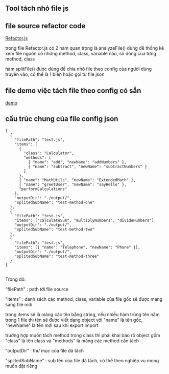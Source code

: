 ## Tool tách nhỏ file js

## file source refactor code

[Refactor.js](Refactor.js)

trong file Refactor.js có 2 hàm quan trọng là analyzeFile() dùng để thống kê xem file nguồn có những method, class, variable nào, số dòng của từng method, class

hàm splitFile() được dùng để chia nhỏ file theo config của người dùng truyền vào, có thể là 1 biến hoặc gọi từ file json

## file demo việc tách file theo config có sẵn

[demo](index.js)

## cấu trúc chung của file config json

```
[
  {
    "filePath": "test.js",
    "items": [
      {
        "class": "Calculator",
        "methods": [
          { "name": "add", "newName": "addNumbers" },
          { "name": "subtract", "newName": "subtractNumbers" }
        ]
      },
      { "name": "MathUtils", "newName": "ExtendedMath" },
      { "name": "greetUser", "newName": "sayHello" },
      "performCalculations"
    ],
    "outputDir": "./output/",
    "splitedSubName": "test-method-one"
  },
  {
    "filePath": "test.js",
    "items": ["calculateSum", "multiplyNumbers", "divideNumbers"],
    "outputDir": "./output/",
    "splitedSubName": "test-method-two"
  },
  {
    "filePath": "test.js",
    "items": [{ "name": "Telephone", "newName": "Phone" }],
    "outputDir": "./output/",
    "splitedSubName": "test-method-three"
  }
]


```

Trong đó:

"filePath" : path tới file source

"items" : danh sách các method, class, variable của file gốc sẽ được mang sang file mới

trong items sẽ là mảng các tên bằng string, nếu nhiều hàm trùng tên nằm trong 1 file thì tên sẽ được viết dạng object với "name" là tên gốc, "newName" là tên mới sau khi export import

trường hợp muốn tách method trong class thì phải khai báo rõ object gồm "class" là tên class và "methods" là mảng các method cần tách

"outputDir" : thư mục của file đã tách

"splitedSubName" : sub tên của file đã tách, có thể theo nghiệp vụ mong muốn đặt riêng

